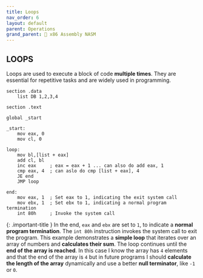 ```yaml
---
title: Loops
nav_order: 6
layout: default
parent: Operations
grand_parent: 🔲 x86 Assembly NASM
---
```


## **LOOPS**

Loops are used to execute a block of code **multiple times**. They are essential for repetitive tasks and are widely used in programming.

```
section .data
    list DB 1,2,3,4

section .text

global _start

_start:
    mov eax, 0
    mov cl, 0

loop:
    mov bl,[list + eax]
    add cl, bl
    inc eax     ; eax = eax + 1 ... can also do add eax, 1
    cmp eax, 4  ; can aslo do cmp [list + eax], 4
    JE end
    JMP loop

end:
    mov eax, 1  ; Set eax to 1, indicating the exit system call
    mov ebx, 1  ; Set ebx to 1, indicating a normal program termination
    int 80h     ; Invoke the system call
```

{: .important-title }
In the end, `eax` and `ebx` are set to `1`, to indicate a **normal program termination**. The `int 80h` instruction invokes the system call to exit the program. This example demonstrates a **simple loop** that iterates over an array of numbers and **calculates their sum**. The loop continues until the **end of the array is reached**. In this case I know the array has `4` elements and that the end of the array is `4` but in future programs I should **calculate the length of the array** dynamically and use a better **null terminator**, like `-1` or `0`.
